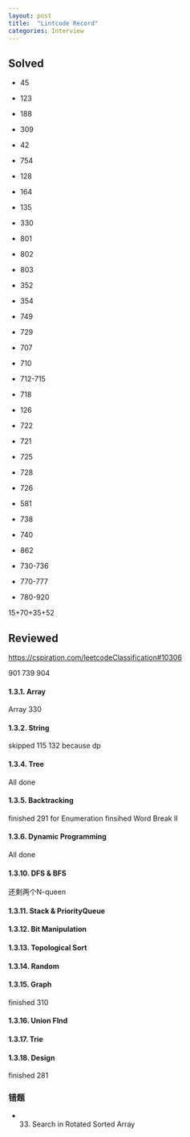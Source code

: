 ```yaml
---
layout: post
title:  "Lintcode Record"
categories: Interview
---
```

## Solved
* 45
* 123
* 188
* 309
* 42

* 754 
* 128
* 164
* 135 
* 330

* 801
* 802
* 803 
* 352   
* 354

* 749
* 729
* 707
* 710

* 712-715
* 718

* 126
* 722
* 721
* 725
* 728

* 726
* 581 
* 738
* 740
* 862


* 730-736
* 770-777
* 780-920

15+70+35+52

## Reviewed
https://cspiration.com/leetcodeClassification#10306

901
739
904

#### 1.3.1. Array
Array 330

#### 1.3.2. String  
skipped 115 132 because dp

#### 1.3.4. Tree 
All done

#### 1.3.5. Backtracking
finished 291
for Enumeration	finsihed Word Break II	

#### 1.3.6. Dynamic Programming
All done

#### 1.3.10. DFS & BFS
还剩两个N-queen

#### 1.3.11. Stack & PriorityQueue


#### 1.3.12. Bit Manipulation

#### 1.3.13. Topological Sort

#### 1.3.14. Random


#### 1.3.15. Graph
finished 310   

#### 1.3.16. Union FInd


#### 1.3.17. Trie

#### 1.3.18. Design
finished 281


### 错题
* 33. Search in Rotated Sorted Array
